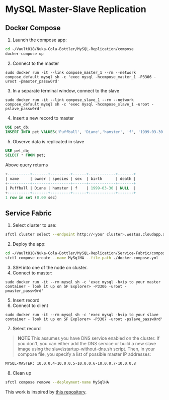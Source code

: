# MySQL Master-Slave Replication

## Docker Compose

1. Launch the compose app:
```bash
cd ~/Vault818/Nuka-Cola-Bottler/MySQL-Replication/compose
docker-compose up
```
2. Connect to the master
```
sudo docker run -it --link compose_master_1 --rm --network compose_default mysql sh -c 'exec mysql -hcompose_master_1 -P3306 -uroot -pmaster_passw0rd'
```
3. In a separate terminal window, connect to the slave
```
sudo docker run -it --link compose_slave_1 --rm --network compose_default mysql sh -c 'exec mysql -hcompose_slave_1 -uroot -pslave_passw0rd'
```
4. Insert a new record to master
```sql
USE pet_db;
INSERT INTO pet VALUES('Puffball', 'Diane','hamster', 'f', '1999-03-30', NULL);
```

5. Observe data is replicated in slave
```sql
USE pet_db;
SELECT * FROM pet;
```
Above query returns
```sql
+----------+-------+---------+------+------------+-------+
| name     | owner | species | sex  | birth      | death |
+----------+-------+---------+------+------------+-------+
| Puffball | Diane | hamster | f    | 1999-03-30 | NULL  |
+----------+-------+---------+------+------------+-------+
1 row in set (0.00 sec)

```

## Service Fabric

1. Select cluster to use:

```bash
sfctl cluster select --endpoint http://<your cluster>.westus.cloudapp.azure.com:19080
```
2. Deploy the app:
```bash
cd ~/Vault818/Nuka-Cola-Bottler/MySQL-Replication/Service-Fabric/compose
sfctl compose create --name MySqlHA --file-path ./docker-compose.yml
```
3. SSH into one of the node on cluster.
4. Connect to master:

```
sudo docker run -it --rm mysql sh -c 'exec mysql -h<ip to your master container - look it up on SF Explorer> -P3306 -uroot -pmaster_passw0rd'
```
5. Insert record
6. Connect to client

```
sudo docker run -it --rm mysql sh -c 'exec mysql -h<ip to your slave container - look it up on SF Explorer> -P3307 -uroot -pslave_passw0rd'
```

7. Select record

> **NOTE** This assumes you have DNS service enabled on the cluster. If you don't, you can either add the DNS service or build a new slave image using the slave\startup-without-dns.sh script. Then, in your compose file, you specify a list of possible master IP addresses:

```bash
MYSQL-MASTER: 10.0.0.4-10.0.0.5-10.0.0.6-10.0.0.7-10.0.0.8
```

8. Clean up

```bash
sfctl compose remove --deployment-name MySqlHA
```

This work is inspired by [this repository](https://github.com/twang2218/mysql-replica).
